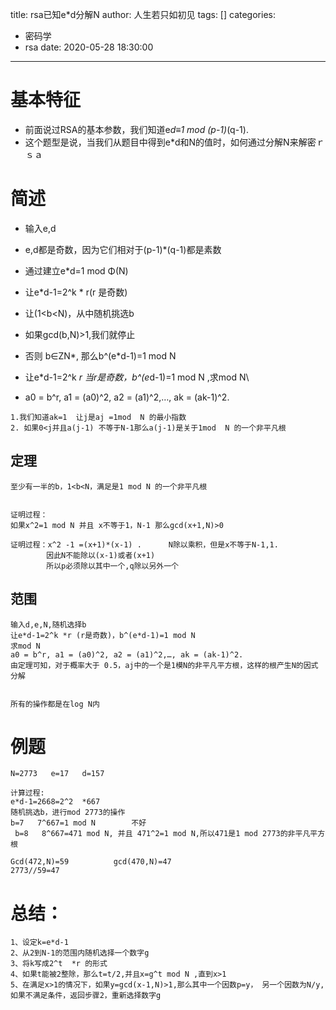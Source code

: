 title: rsa已知e*d分解N
author: 人生若只如初见
tags: []
categories:
  - 密码学
  - rsa
date: 2020-05-28 18:30:00
---
# 基本特征

* 前面说过RSA的基本参数，我们知道e*d≡1 mod (p-1)*(q-1).
* 这个题型是说，当我们从题目中得到e*d和N的值时，如何通过分解N来解密ｒｓａ
# 简述

* 输入e,d

* e,d都是奇数，因为它们相对于(p-1)*(q-1)都是素数

* 通过建立e*d=1 mod Φ(N)

* 让e*d-1=2^k * r(r 是奇数)

* 让(1<b<N)，从中随机挑选b

* 如果gcd(b,N)>1,我们就停止

* 否则 b∈ZN*, 那么b^(e*d-1)=1 mod N

* 让e*d-1=2^k  *r  当r是奇数，b^(e*d-1)=1 mod N ,求mod N\

* a0 = b^r, a1 = (a0)^2, a2 = (a1)^2,…, ak = (ak-1)^2.

```
1.我们知道ak=1  让j是aj =1mod  N 的最小指数
2. 如果0<j并且a(j-1) 不等于N-1那么a(j-1)是关于1mod  N 的一个非平凡根
```

## 定理

```
至少有一半的b，1<b<N，满足是1 mod N 的一个非平凡根


证明过程：
如果x^2=1 mod N 并且 x不等于1，N-1 那么gcd(x+1,N)>0

证明过程：x^2 -1 =(x+1)*(x-1) .      N除以乘积，但是x不等于N-1,1.
	    因此N不能除以(x-1)或者(x+1)
	    所以p必须除以其中一个,q除以另外一个
```

## 范围

```
输入d,e,N,随机选择b
让e*d-1=2^k *r (r是奇数)，b^(e*d-1)=1 mod N
求mod N
a0 = b^r, a1 = (a0)^2, a2 = (a1)^2,…, ak = (ak-1)^2.
由定理可知，对于概率大于 0.5，aj中的一个是1模N的非平凡平方根，这样的根产生N的因式分解


所有的操作都是在log N内
```

# 例题

```
N=2773   e=17   d=157

计算过程:
e*d-1=2668=2^2  *667
随机挑选b，进行mod 2773的操作
b=7   7^667=1 mod N        不好
 b=8   8^667=471 mod N, 并且 471^2=1 mod N,所以471是1 mod 2773的非平凡平方根

Gcd(472,N)=59          gcd(470,N)=47
2773//59=47
```

# 总结：

```
1、设定k=e*d-1
2、从2到N-1的范围内随机选择一个数字g
3、将k写成2^t  *r 的形式
4、如果t能被2整除，那么t=t/2,并且x=g^t mod N ,直到x>1
5、在满足x>1的情况下，如果y=gcd(x-1,N)>1,那么其中一个因数p=y， 另一个因数为N/y,如果不满足条件，返回步骤2，重新选择数字g
```